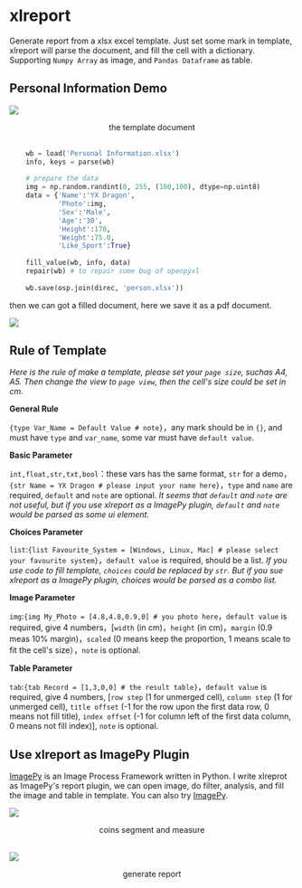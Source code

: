 # xlreport
Generate report from a xlsx excel template. Just set some mark in template, xlreport will parse the document, and fill the cell with a dictionary. Supporting `Numpy Array` as image, and `Pandas Dataframe` as table.



## Personal Information Demo

![](http://idoc.imagepy.org/demoplugin/33.png)

<div align=center>the template document</div><br>

```python
    wb = load('Personal Information.xlsx')
    info, keys = parse(wb)
    
    # prepare the data
    img = np.random.randint(0, 255, (100,100), dtype=np.uint8)
    data = {'Name':'YX Dragon',
            'Photo':img,
            'Sex':'Male',
            'Age':'30',
            'Height':170,
            'Weight':75.0,
            'Like_Sport':True}
    
    fill_value(wb, info, data)
    repair(wb) # to repair some bug of openpyxl
    
    wb.save(osp.join(direc, 'person.xlsx'))
```

then we can got a filled document, here we save it as a pdf document.

![](http://idoc.imagepy.org/demoplugin/34.png)

## Rule of Template

*Here is the rule of make a template, please set your `page size`, suchas A4, A5. Then change the view to `page view`, then the cell's size could be set in cm.*

**General Rule**

`{type Var_Name = Default Value # note}`，any mark should be in `{}`, and must have `type` and `var_name`, some var must have `default value`.

**Basic Parameter**

`int,float,str,txt,bool`：these vars has the same format, `str` for a demo，`{str Name = YX Dragon # please input your name here}`，`type` and `name` are required, `default` and `note` are optional. *It seems that `default` and `note` are not useful, but if you use xlreport as a ImagePy plugin, `default` and `note` would be parsed as some ui element.*

**Choices Parameter**

`list`:`{list Favourite_System = [Windows, Linux, Mac] # please select your favourite system}`，`default value` is required, should be a list. *If you use code to fill template, `choices` could be replaced by `str`. But if you sue xlreport as a ImagePy plugin, choices would be parsed as a combo list.*

**Image Parameter**

`img`:`{img My_Photo = [4.8,4.8,0.9,0] # you photo here`，`default value` is required, give 4 numbers，[`width` (in cm)，`height` (in cm)，`margin` (0.9 meas 10% margin)，`scaled` (0 means keep the proportion, 1 means scale to fit the cell's size），`note` is optional.

**Table Parameter**

`tab`:`{tab Record = [1,3,0,0] # the result table}`，`default value` is required, give 4 numbers, [`row step` (1 for unmerged cell), `column step` (1 for unmerged cell), `title offset` (-1 for the row upon the first data row, 0 means not fill title), `index offset` (-1 for column left of the first data column, 0 means not fill index)], `note` is optional.



## Use xlreport as ImagePy Plugin

[ImagePy](https://github.com/Image-Py/imagepy) is an Image Process Framework written in Python. I write xlreprot as ImagePy's report plugin, we can open image, do filter, analysis, and fill the image and table in template. You can also try [ImagePy](https://github.com/Image-Py/imagepy).

![](http://idoc.imagepy.org/demoplugin/37.png)

<div align=center>coins segment and measure</div><br>

![](http://idoc.imagepy.org/demoplugin/38.png)

<div align=center>generate report</div><br>